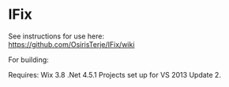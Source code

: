 IFix
====

See instructions for use here:  
https://github.com/OsirisTerje/IFix/wiki

For building:

Requires: 
Wix 3.8
.Net 4.5.1
Projects set up for VS 2013 Update 2. 
